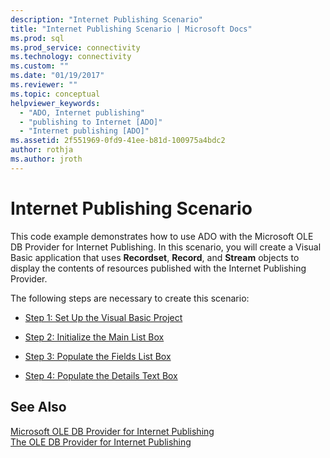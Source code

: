 ```yaml
---
description: "Internet Publishing Scenario"
title: "Internet Publishing Scenario | Microsoft Docs"
ms.prod: sql
ms.prod_service: connectivity
ms.technology: connectivity
ms.custom: ""
ms.date: "01/19/2017"
ms.reviewer: ""
ms.topic: conceptual
helpviewer_keywords: 
  - "ADO, Internet publishing"
  - "publishing to Internet [ADO]"
  - "Internet publishing [ADO]"
ms.assetid: 2f551969-0fd9-41ee-b81d-100975a4bdc2
author: rothja
ms.author: jroth
---
```

# Internet Publishing Scenario
This code example demonstrates how to use ADO with the Microsoft OLE DB Provider for Internet Publishing. In this scenario, you will create a Visual Basic application that uses **Recordset**, **Record**, and **Stream** objects to display the contents of resources published with the Internet Publishing Provider.  
  
 The following steps are necessary to create this scenario:  
  
-   [Step 1: Set Up the Visual Basic Project](./step-1-set-up-the-visual-basic-project.md)  
  
-   [Step 2: Initialize the Main List Box](./step-2-initialize-the-main-list-box.md)  
  
-   [Step 3: Populate the Fields List Box](./step-3-populate-the-fields-list-box.md)  
  
-   [Step 4: Populate the Details Text Box](./step-4-populate-the-details-text-box.md)  
  
## See Also  
 [Microsoft OLE DB Provider for Internet Publishing](../appendixes/microsoft-ole-db-provider-for-internet-publishing.md)   
 [The OLE DB Provider for Internet Publishing](./the-ole-db-provider-for-internet-publishing.md)